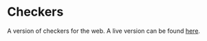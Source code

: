 # Checkers
A version of checkers for the web. A live version can be found [here](http://me.devonmcgrath.ca/checkers.html).
